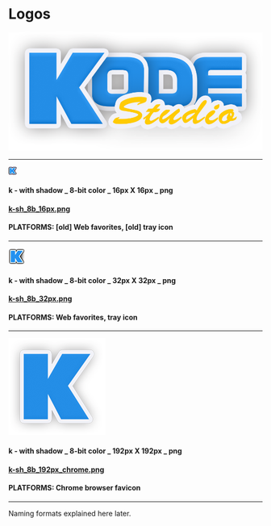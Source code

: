 # Logos
![Kode Studio Logo](/kodestudio.png)

-----------------------------------

![K](/Sondro/32px-/k-sh_8b_16px.png)

#### k - with shadow _ 8-bit color _ 16px X 16px _ png  
#### <a href="https://github.com/Kode/Logos/tree/master/Sondro/32px-/k-sh_8b_16px.png">k-sh_8b_16px.png</a>
#### PLATFORMS: [old] Web favorites, [old] tray icon 

-----------------------------------

![K](/Sondro/32px-/k-sh_8b_32px.png)

#### k - with shadow _ 8-bit color _ 32px X 32px _ png  
#### <a href="https://github.com/Kode/Logos/tree/master/Sondro/32px-/k-sh_8b_32px.png">k-sh_8b_32px.png</a>
#### PLATFORMS: Web favorites, tray icon 

-----------------------------------
![K](/Sondro/512px-/k-sh_8b_192px_chrome.png)

#### k - with shadow _ 8-bit color _ 192px X 192px _ png
#### <a href="https://github.com/Kode/Logos/tree/master/Sondro/512px-/k-sh_8b_192px_chrome.png">k-sh_8b_192px_chrome.png</a>
#### PLATFORMS: Chrome browser favicon 

-----------------------------------
Naming formats explained here later.
